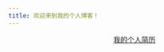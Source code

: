 ```yaml
---
title: 欢迎来到我的个人博客！
---
```


<div style="text-align:center">
    <a href="https://kdocs.cn/l/clERVuJQAY6M">我的个人简历</a>
</div>

